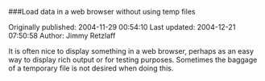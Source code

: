 ###Load data in a web browser without using temp files

Originally published: 2004-11-29 00:54:10
Last updated: 2004-12-21 07:50:58
Author: Jimmy Retzlaff

It is often nice to display something in a web browser, perhaps as an easy way to display rich output or for testing purposes. Sometimes the baggage of a temporary file is not desired when doing this.